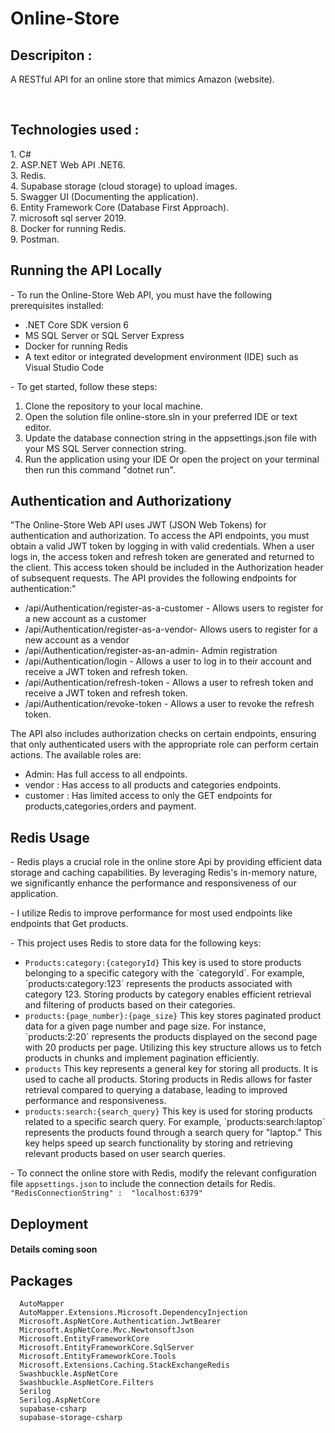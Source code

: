 # Online-Store
<h2>Descripiton :</h2>
<p> A RESTful API for an online store that mimics Amazon (website).</p>
<br/>
<h2>Technologies used :</h2>
1. C#  <br>
2. ASP.NET Web API .NET6.<br>
3. Redis. <br>
4. Supabase storage (cloud storage) to upload images. <br>
5. Swagger UI (Documenting the application).  <br>
6. Entity Framework Core (Database First Approach). <br>
7. microsoft sql server  2019.<br>
8. Docker for running Redis.<br>
9. Postman.


<h2>Running the API Locally</h2>
- To run the Online-Store Web API, you must have the following prerequisites installed:
<ul>
  <li>.NET Core SDK version 6 </li>
  <li>MS SQL Server or SQL Server Express</li>
  <li>Docker for running Redis</li>
  <li>A text editor or integrated development environment (IDE) such as Visual Studio Code</li>
</ul>
- To get started, follow these steps:
<ol>
  <li>Clone the repository to your local machine.</li>
  <li>Open the solution file online-store.sln in your preferred IDE or text editor.</li>
  <li>Update the database connection string in the appsettings.json file with your MS SQL Server connection string.</li>
  <li>Run the application using your IDE Or open the project on your terminal then run this command "dotnet run".</li>
  
</ol>
<h2>Authentication and Authorizationy</h2>
<p dir="auto">
"The Online-Store Web API uses  JWT (JSON Web Tokens) for authentication and authorization.
To access the API endpoints, you must obtain a valid JWT token by logging in with valid credentials. When a user logs in, the access token and refresh token are generated and returned to the client. This access token should be included in the Authorization header of subsequent requests. The API provides the following endpoints for authentication:"
</p>
<ul> 
<li>/api/Authentication/register-as-a-customer - Allows users to register for a new account as a customer</li>
<li>/api/Authentication/register-as-a-vendor- Allows users to register for a new account as a vendor</li>
<li>/api/Authentication/register-as-an-admin- Admin registration</li>
<li>/api/Authentication/login - Allows a user to log in to their account and receive a JWT token and refresh token.</li>
<li>/api/Authentication/refresh-token - Allows a user to refresh token and receive a JWT token and refresh token.</li>
<li>/api/Authentication/revoke-token - Allows a user to revoke the refresh token.</li>
</ul>
<p>
  The API also includes authorization checks on certain endpoints, ensuring that only authenticated users with the appropriate role can perform certain actions. The available roles are:
</p>
<ul>
  <li>Admin: Has full access to all endpoints.</li>
  <li>vendor : Has access to all products and categories endpoints.</li>
  <li>customer : Has limited access to only the GET endpoints for products,categories,orders and payment.</li>
</ul>
<h2>Redis Usage</h2>
<p>
  - Redis plays a crucial role in the online store Api by providing efficient data storage and caching capabilities. By leveraging Redis's in-memory nature, we significantly enhance the performance and responsiveness of our application. 
</p>
<p>
  - I utilize Redis to improve performance for most used endpoints like endpoints that Get products.
</p>
<p>- This project uses Redis to store data for the following keys:</p>
<ul>
  <li><code>Products:category:{categoryId}</code> This key is used to store products belonging to a specific category with the `categoryId`. For example, `products:category:123` represents the products associated with category 123. Storing products by category enables efficient retrieval and filtering of products based on their categories.</li>
  <li>
    <code>products:{page_number}:{page_size}</code> This key stores paginated product data for a given page number and page size. For instance, `products:2:20` represents the products displayed on the second page with 20 products per page. Utilizing this key structure allows us to fetch products in chunks and implement pagination efficiently.
  </li>
  <li>
     <code>products</code> This key represents a general key for storing all products. It is used to cache all products. Storing products in Redis allows for faster retrieval compared to querying a database, leading to improved performance and responsiveness.
  </li>
  <li>
    <code>products:search:{search_query}</code> This key is used for storing products related to a specific search query. For example, `products:search:laptop` represents the products found through a search query for "laptop." This key helps speed up search functionality by storing and retrieving relevant products based on user search queries.
  </li>
    
  
</ul>

<p>
  - To connect the online store with Redis, modify the relevant configuration file <code>appsettings.json</code> to include the connection details for Redis. 
  <code>"RedisConnectionString" :  "localhost:6379"</code>
</p>
<h2>Deployment</h2>
<h4>Details coming soon</h4>
<h2>Packages</h2>
<pre class="notranslate" style="position: relative;"><code>  AutoMapper
  AutoMapper.Extensions.Microsoft.DependencyInjection
  Microsoft.AspNetCore.Authentication.JwtBearer
  Microsoft.AspNetCore.Mvc.NewtonsoftJson
  Microsoft.EntityFrameworkCore
  Microsoft.EntityFrameworkCore.SqlServer
  Microsoft.EntityFrameworkCore.Tools
  Microsoft.Extensions.Caching.StackExchangeRedis
  Swashbuckle.AspNetCore 
  Swashbuckle.AspNetCore.Filters
  Serilog
  Serilog.AspNetCore
  supabase-csharp
  supabase-storage-csharp
</code><div class="open_grepper_editor" title="Edit &amp; Save To Grepper"></div></pre>
